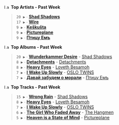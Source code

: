 <!--START_LASTFM_ARTISTS:{"period": "7day", "rows": 5}-->
<a href="https://last.fm" target="_blank"><img src="https://user-images.githubusercontent.com/17434202/215290617-e793598d-d7c9-428f-9975-156db1ba89cc.svg" alt="Last.fm Logo" width="18" height="13"/></a> **Top Artists - Past Week**

> `20 ▶️` ∙ **[Shad Shadows](https://www.last.fm/music/Shad+Shadows)**<br/>
> `17 ▶️` ∙ **[Wire](https://www.last.fm/music/Wire)**<br/>
> `9 ▶️` ∙ **[Keškušta](https://www.last.fm/music/Ke%C5%A1ku%C5%A1ta)**<br/>
> `9 ▶️` ∙ **[Pictureplane](https://www.last.fm/music/Pictureplane)**<br/>
> `9 ▶️` ∙ **[Птицу Емъ](https://www.last.fm/music/%D0%9F%D1%82%D0%B8%D1%86%D1%83+%D0%95%D0%BC%D1%8A)**<br/>
<!--END_LASTFM_ARTISTS-->

<!--START_LASTFM_ALBUMS:{"period": "7day", "rows": 5}-->
<a href="https://last.fm" target="_blank"><img src="https://user-images.githubusercontent.com/17434202/215290617-e793598d-d7c9-428f-9975-156db1ba89cc.svg" alt="Last.fm Logo" width="18" height="13"/></a> **Top Albums - Past Week**

> `20 ▶️` ∙ **[Wunderkammer Desire](https://www.last.fm/music/Shad+Shadows/Wunderkammer+Desire)** - [Shad Shadows](https://www.last.fm/music/Shad+Shadows)<br/>
> `8 ▶️` ∙ **[Detachments](https://www.last.fm/music/Detachments/Detachments)** - [Detachments](https://www.last.fm/music/Detachments)<br/>
> `8 ▶️` ∙ **[Heavy Eyes](https://www.last.fm/music/Loveth+Besamoh/Heavy+Eyes)** - [Loveth Besamoh](https://www.last.fm/music/Loveth+Besamoh)<br/>
> `7 ▶️` ∙ **[I Wake Up Slowly](https://www.last.fm/music/OSLO+TWINS/I+Wake+Up+Slowly)** - [OSLO TWINS](https://www.last.fm/music/OSLO+TWINS)<br/>
> `7 ▶️` ∙ **[Давай забудем о морали](https://www.last.fm/music/%D0%9F%D1%82%D0%B8%D1%86%D1%83+%D0%95%D0%BC%D1%8A/%D0%94%D0%B0%D0%B2%D0%B0%D0%B9+%D0%B7%D0%B0%D0%B1%D1%83%D0%B4%D0%B5%D0%BC+%D0%BE+%D0%BC%D0%BE%D1%80%D0%B0%D0%BB%D0%B8)** - [Птицу Емъ](https://www.last.fm/music/%D0%9F%D1%82%D0%B8%D1%86%D1%83+%D0%95%D0%BC%D1%8A)<br/>
<!--END_LASTFM_ALBUMS-->

<!--START_LASTFM_TRACKS:{"period": "7day", "rows": 5}-->
<a href="https://last.fm" target="_blank"><img src="https://user-images.githubusercontent.com/17434202/215290617-e793598d-d7c9-428f-9975-156db1ba89cc.svg" alt="Last.fm Logo" width="18" height="13"/></a> **Top Tracks - Past Week**

> `15 ▶️` ∙ **[Wrong Rain](https://www.last.fm/music/Shad+Shadows/_/Wrong+Rain)** - [Shad Shadows](https://www.last.fm/music/Shad+Shadows)<br/>
> `8 ▶️` ∙ **[Heavy Eyes](https://www.last.fm/music/Loveth+Besamoh/_/Heavy+Eyes)** - [Loveth Besamoh](https://www.last.fm/music/Loveth+Besamoh)<br/>
> `7 ▶️` ∙ **[I Wake Up Slowly](https://www.last.fm/music/OSLO+TWINS/_/I+Wake+Up+Slowly)** - [OSLO TWINS](https://www.last.fm/music/OSLO+TWINS)<br/>
> `6 ▶️` ∙ **[The Girl Who Faded Away](https://www.last.fm/music/The+Hangmen/_/The+Girl+Who+Faded+Away)** - [The Hangmen](https://www.last.fm/music/The+Hangmen)<br/>
> `5 ▶️` ∙ **[Heaven is a State of Mind](https://www.last.fm/music/Pictureplane/_/Heaven+is+a+State+of+Mind)** - [Pictureplane](https://www.last.fm/music/Pictureplane)<br/>
<!--END_LASTFM_TRACKS-->